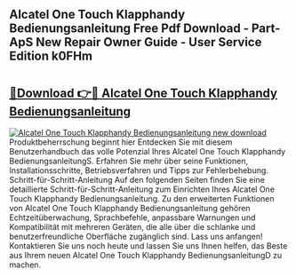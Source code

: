 ## Alcatel One Touch Klapphandy Bedienungsanleitung Free Pdf Download - Part-ApS New Repair Owner Guide - User Service Edition k0FHm

# <h2><a href="http://df46p1.blite.top/?on=Alcatel+One+Touch+Klapphandy+Bedienungsanleitung">🔗Download 👉🔴 Alcatel One Touch Klapphandy Bedienungsanleitung</a></h2>

[![Alcatel One Touch Klapphandy Bedienungsanleitung new download](https://i.imgur.com/lujVjoI.png)](http://df46p1.blite.top/?on=Alcatel+One+Touch+Klapphandy+Bedienungsanleitung)
Produktbeherrschung beginnt hier Entdecken Sie mit diesem Benutzerhandbuch das volle Potenzial Ihres Alcatel One Touch Klapphandy BedienungsanleitungS. Erfahren Sie mehr über seine Funktionen, Installationsschritte, Betriebsverfahren und Tipps zur Fehlerbehebung. Schritt-für-Schritt-Anleitung Auf den folgenden Seiten finden Sie eine detaillierte Schritt-für-Schritt-Anleitung zum Einrichten Ihres Alcatel One Touch Klapphandy Bedienungsanleitung. Zu den erweiterten Funktionen von Alcatel One Touch Klapphandy Bedienungsanleitung gehören Echtzeitüberwachung, Sprachbefehle, anpassbare Warnungen und Kompatibilität mit mehreren Geräten, die alle über die schlanke und benutzerfreundliche Oberfläche zugänglich sind. Lass uns anfangen! Kontaktieren Sie uns noch heute und lassen Sie uns Ihnen helfen, das Beste aus Ihrem neuen Alcatel One Touch Klapphandy BedienungsanleitungD zu machen.

